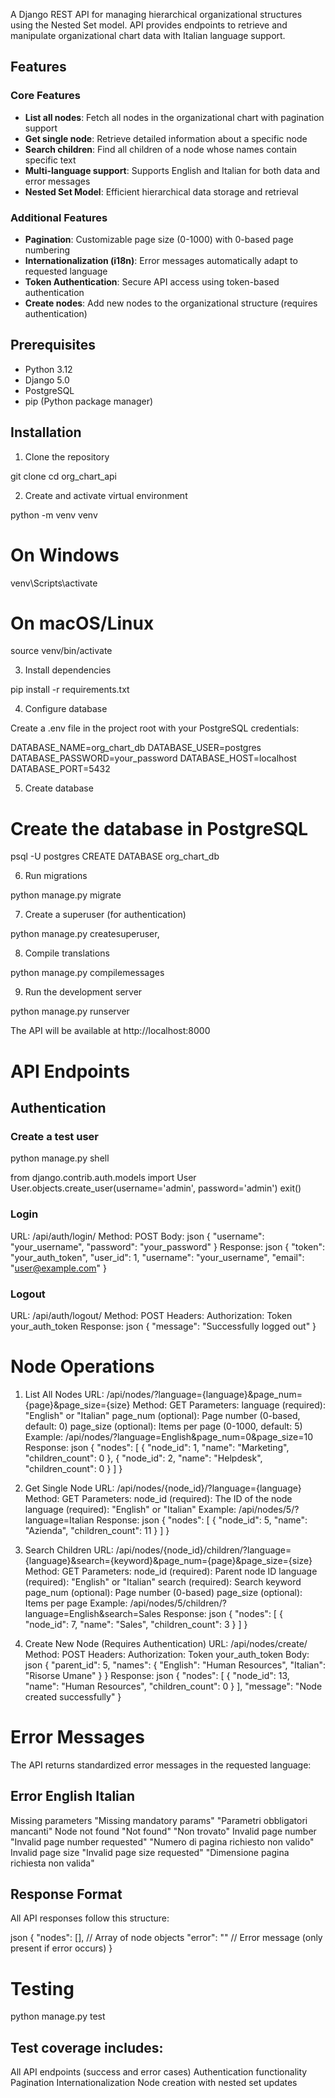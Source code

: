 A Django REST API for managing hierarchical organizational structures using the Nested Set model. API provides endpoints to retrieve and manipulate organizational chart data with Italian language support.

## Features

### Core Features
- **List all nodes**: Fetch all nodes in the organizational chart with pagination support
- **Get single node**: Retrieve detailed information about a specific node
- **Search children**: Find all children of a node whose names contain specific text
- **Multi-language support**: Supports English and Italian for both data and error messages
- **Nested Set Model**: Efficient hierarchical data storage and retrieval

### Additional Features
- **Pagination**: Customizable page size (0-1000) with 0-based page numbering
- **Internationalization (i18n)**: Error messages automatically adapt to requested language
- **Token Authentication**: Secure API access using token-based authentication
- **Create nodes**: Add new nodes to the organizational structure (requires authentication)

## Prerequisites

- Python 3.12
- Django 5.0
- PostgreSQL
- pip (Python package manager)

## Installation

1. Clone the repository

git clone <repository-url>
cd org_chart_api

2. Create and activate virtual environment

python -m venv venv

# On Windows
venv\Scripts\activate
# On macOS/Linux
source venv/bin/activate

3. Install dependencies

pip install -r requirements.txt

4. Configure database

Create a .env file in the project root with your PostgreSQL credentials:

DATABASE_NAME=org_chart_db
DATABASE_USER=postgres
DATABASE_PASSWORD=your_password
DATABASE_HOST=localhost
DATABASE_PORT=5432

5. Create database

# Create the database in PostgreSQL
psql -U postgres
CREATE DATABASE org_chart_db

6. Run migrations

python manage.py migrate

7. Create a superuser (for authentication)

python manage.py createsuperuser,

8. Compile translations

python manage.py compilemessages

9. Run the development server

python manage.py runserver

The API will be available at http://localhost:8000

# API Endpoints

## Authentication

### Create a test user

python manage.py shell

from django.contrib.auth.models import User
User.objects.create_user(username='admin', password='admin')
exit()

### Login
URL: /api/auth/login/
Method: POST
Body:
json
{
    "username": "your_username",
    "password": "your_password"
}
Response:
json
{
    "token": "your_auth_token",
    "user_id": 1,
    "username": "your_username",
    "email": "user@example.com"
}

### Logout
URL: /api/auth/logout/
Method: POST
Headers: Authorization: Token your_auth_token
Response:
json
{
    "message": "Successfully logged out"
}

# Node Operations
1. List All Nodes
URL: /api/nodes/?language={language}&page_num={page}&page_size={size}
Method: GET
Parameters:
language (required): "English" or "Italian"
page_num (optional): Page number (0-based, default: 0)
page_size (optional): Items per page (0-1000, default: 5)
Example: /api/nodes/?language=English&page_num=0&page_size=10
Response:
json
{
    "nodes": [
        {
            "node_id": 1,
            "name": "Marketing",
            "children_count": 0
        },
        {
            "node_id": 2,
            "name": "Helpdesk",
            "children_count": 0
        }
    ]
}

2. Get Single Node
URL: /api/nodes/{node_id}/?language={language}
Method: GET
Parameters:
node_id (required): The ID of the node
language (required): "English" or "Italian"
Example: /api/nodes/5/?language=Italian
Response:
json
{
    "nodes": [
        {
            "node_id": 5,
            "name": "Azienda",
            "children_count": 11
        }
    ]
}

3. Search Children
URL: /api/nodes/{node_id}/children/?language={language}&search={keyword}&page_num={page}&page_size={size}
Method: GET
Parameters:
node_id (required): Parent node ID
language (required): "English" or "Italian"
search (required): Search keyword
page_num (optional): Page number (0-based)
page_size (optional): Items per page
Example: /api/nodes/5/children/?language=English&search=Sales
Response:
json
{
    "nodes": [
        {
            "node_id": 7,
            "name": "Sales",
            "children_count": 3
        }
    ]
}

4. Create New Node (Requires Authentication)
URL: /api/nodes/create/
Method: POST
Headers: Authorization: Token your_auth_token
Body:
json
{
    "parent_id": 5,
    "names": {
        "English": "Human Resources",
        "Italian": "Risorse Umane"
    }
}
Response:
json
{
    "nodes": [
        {
            "node_id": 13,
            "name": "Human Resources",
            "children_count": 0
        }
    ],
    "message": "Node created successfully"
}

# Error Messages
The API returns standardized error messages in the requested language:

## Error    English     Italian
Missing parameters	"Missing mandatory params"	"Parametri obbligatori mancanti"
Node not found	"Not found"	"Non trovato"
Invalid page number	"Invalid page number requested"	"Numero di pagina richiesto non valido"
Invalid page size	"Invalid page size requested"	"Dimensione pagina richiesta non valida"

## Response Format
All API responses follow this structure:

json
{
    "nodes": [],      // Array of node objects
    "error": ""       // Error message (only present if error occurs)
}

# Testing

python manage.py test

## Test coverage includes:

All API endpoints (success and error cases)
Authentication functionality
Pagination
Internationalization
Node creation with nested set updates